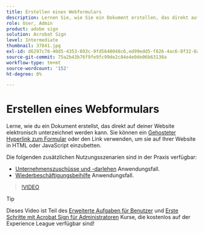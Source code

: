 ```yaml
---
title: Erstellen eines Webformulars
description: Lernen Sie, wie Sie ein Dokument erstellen, das direkt auf Ihrer Website elektronisch unterzeichnet werden kann.
role: User, Admin
product: adobe sign
solution: Acrobat Sign
level: Intermediate
thumbnail: 37841.jpg
exl-id: d6297c78-40d5-4353-893c-9fd5648048c6,ed99edd5-f826-4ac6-8f32-6a4e6e48ddc6
source-git-commit: 75a2b43b76f9fe9fc99de2c84e4e0de06b63138a
workflow-type: tm+mt
source-wordcount: '152'
ht-degree: 0%

---
```


# Erstellen eines Webformulars

Lerne, wie du ein Dokument erstellst, das direkt auf deiner Website elektronisch unterzeichnet werden kann. Sie können ein [Gehosteter Hyperlink zum Formular](https://salesforceintegration.na2.echosign.com/public/esignWidget?wid=CBFCIBAA3AAABLblqZhBTZvjMual0H-M6HTSunw9hV1t-OdGbQI3d-nWJdEH76dHPxK1QH6DO9XGjch6QVho*) oder den Link verwenden, um sie auf Ihrer Website in HTML oder JavaScript einzubetten.

Die folgenden zusätzlichen Nutzungsszenarien sind in der Praxis verfügbar:

* [Unternehmenszuschüsse und -darlehen](https://experienceleague.adobe.com/docs/document-cloud-learn/sign-learning-hub/expand/recipes/gov/usecasegovgrants.html?lang=en) Anwendungsfall.
* [Wiederbeschäftigungsbeihilfe](https://experienceleague.adobe.com/docs/document-cloud-learn/sign-learning-hub/expand/recipes/gov/usecasegovreemployment.html?lang=en) Anwendungsfall.

>[!VIDEO](https://video.tv.adobe.com/v/37841?hidetitle=true)

>[!TIP]
>
>Dieses Video ist Teil des [Erweiterte Aufgaben für Benutzer](https://experienceleague.adobe.com/?recommended=Sign-U-1-2020.3) und [Erste Schritte mit Acrobat Sign für Administratoren](https://experienceleague.adobe.com/?recommended=Sign-A-1-2020.2) Kurse, die kostenlos auf der Experience League verfügbar sind!
